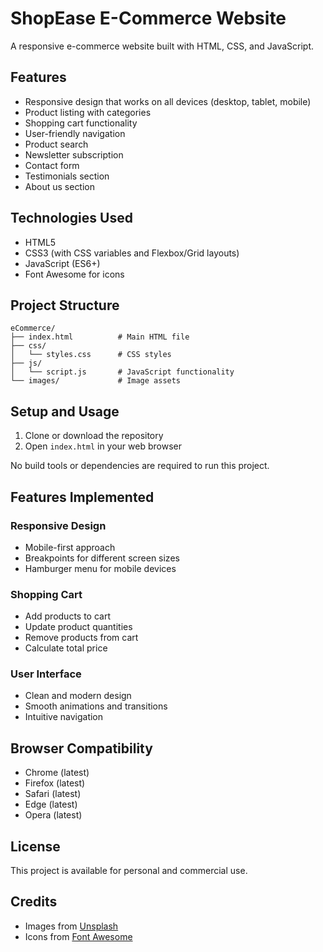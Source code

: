 # ShopEase E-Commerce Website

A responsive e-commerce website built with HTML, CSS, and JavaScript.

## Features

- Responsive design that works on all devices (desktop, tablet, mobile)
- Product listing with categories
- Shopping cart functionality
- User-friendly navigation
- Product search
- Newsletter subscription
- Contact form
- Testimonials section
- About us section

## Technologies Used

- HTML5
- CSS3 (with CSS variables and Flexbox/Grid layouts)
- JavaScript (ES6+)
- Font Awesome for icons

## Project Structure

```
eCommerce/
├── index.html          # Main HTML file
├── css/
│   └── styles.css      # CSS styles
├── js/
│   └── script.js       # JavaScript functionality
└── images/             # Image assets
```

## Setup and Usage

1. Clone or download the repository
2. Open `index.html` in your web browser

No build tools or dependencies are required to run this project.

## Features Implemented

### Responsive Design
- Mobile-first approach
- Breakpoints for different screen sizes
- Hamburger menu for mobile devices

### Shopping Cart
- Add products to cart
- Update product quantities
- Remove products from cart
- Calculate total price

### User Interface
- Clean and modern design
- Smooth animations and transitions
- Intuitive navigation

## Browser Compatibility

- Chrome (latest)
- Firefox (latest)
- Safari (latest)
- Edge (latest)
- Opera (latest)

## License

This project is available for personal and commercial use.

## Credits

- Images from [Unsplash](https://unsplash.com/)
- Icons from [Font Awesome](https://fontawesome.com/) 